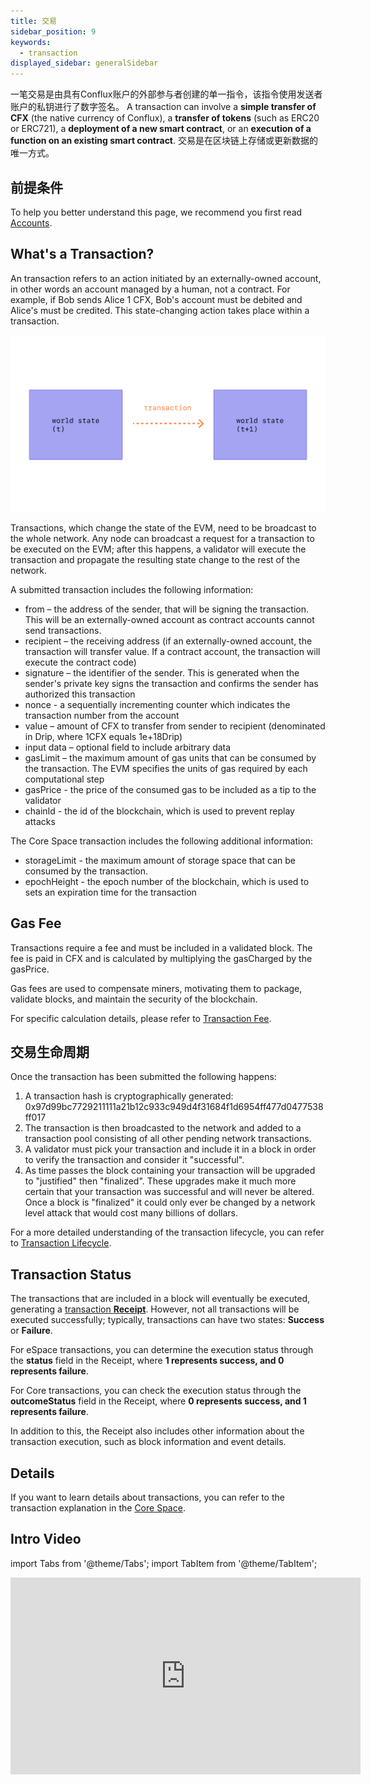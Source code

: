 ```yaml
---
title: 交易
sidebar_position: 9
keywords:
  - transaction
displayed_sidebar: generalSidebar
---
```


一笔交易是由具有Conflux账户的外部参与者创建的单一指令，该指令使用发送者账户的私钥进行了数字签名。 A transaction can involve a **simple transfer of CFX** (the native currency of Conflux), a **transfer of tokens** (such as ERC20 or ERC721), a **deployment of a new smart contract**, or an **execution of a function on an existing smart contract**. 交易是在区块链上存储或更新数据的唯一方式。

## 前提条件

To help you better understand this page, we recommend you first read [Accounts](./accounts.md).

## What's a Transaction?

An transaction refers to an action initiated by an externally-owned account, in other words an account managed by a human, not a contract. For example, if Bob sends Alice 1 CFX, Bob's account must be debited and Alice's must be credited. This state-changing action takes place within a transaction.

![](./img/tx.png)

Transactions, which change the state of the EVM, need to be broadcast to the whole network. Any node can broadcast a request for a transaction to be executed on the EVM; after this happens, a validator will execute the transaction and propagate the resulting state change to the rest of the network.

A submitted transaction includes the following information:

* from – the address of the sender, that will be signing the transaction. This will be an externally-owned account as contract accounts cannot send transactions.
* recipient – the receiving address (if an externally-owned account, the transaction will transfer value. If a contract account, the transaction will execute the contract code)
* signature – the identifier of the sender. This is generated when the sender's private key signs the transaction and confirms the sender has authorized this transaction
* nonce - a sequentially incrementing counter which indicates the transaction number from the account
* value – amount of CFX to transfer from sender to recipient (denominated in Drip, where 1CFX equals 1e+18Drip)
* input data – optional field to include arbitrary data
* gasLimit – the maximum amount of gas units that can be consumed by the transaction. The EVM specifies the units of gas required by each computational step
* gasPrice - the price of the consumed gas to be included as a tip to the validator
* chainId - the id of the blockchain, which is used to prevent replay attacks

The Core Space transaction includes the following additional information:

* storageLimit - the maximum amount of storage space that can be consumed by the transaction.
* epochHeight - the epoch number of the blockchain, which is used to sets an expiration time for the transaction

## Gas Fee

Transactions require a fee and must be included in a validated block. The fee is paid in CFX and is calculated by multiplying the gasCharged by the gasPrice.

Gas fees are used to compensate miners, motivating them to package, validate blocks, and maintain the security of the blockchain.

For specific calculation details, please refer to [Transaction Fee](./gas.md).

## 交易生命周期

Once the transaction has been submitted the following happens:

1. A transaction hash is cryptographically generated: 0x97d99bc7729211111a21b12c933c949d4f31684f1d6954ff477d0477538ff017
2. The transaction is then broadcasted to the network and added to a transaction pool consisting of all other pending network transactions.
3. A validator must pick your transaction and include it in a block in order to verify the transaction and consider it "successful".
4. As time passes the block containing your transaction will be upgraded to "justified" then "finalized". These upgrades make it much more certain that your transaction was successful and will never be altered. Once a block is "finalized" it could only ever be changed by a network level attack that would cost many billions of dollars.

For a more detailed understanding of the transaction lifecycle, you can refer to [Transaction Lifecycle](/docs/core/core-space-basics/transactions/lifecycle.md).

## Transaction Status

The transactions that are included in a block will eventually be executed, generating a [transaction **Receipt**](/docs/core/core-space-basics/transactions/receipt.md). However, not all transactions will be executed successfully; typically, transactions can have two states: **Success** or **Failure**.

For eSpace transactions, you can determine the execution status through the **status** field in the Receipt, where **1 represents success, and 0 represents failure**.

For Core transactions, you can check the execution status through the **outcomeStatus** field in the Receipt, where **0 represents success, and 1 represents failure**.

In addition to this, the Receipt also includes other information about the transaction execution, such as block information and event details.

## Details

If you want to learn details about transactions, you can refer to the transaction explanation in the [Core Space](/docs/core/core-space-basics/transactions/overview.md).

## Intro Video

import Tabs from '@theme/Tabs';
import TabItem from '@theme/TabItem';

<Tabs>
  <TabItem value="youtube" label="Transactions on Conflux Network">
<iframe width="560" height="315" src="https://www.youtube.com/embed/GIeD2khbbXs?si=cTRZo6DalLkLguXi" title="YouTube video player" frameborder="0" allow="accelerometer; autoplay; clipboard-write; encrypted-media; gyroscope; picture-in-picture; web-share" allowfullscreen></iframe>
  </TabItem>
</Tabs>